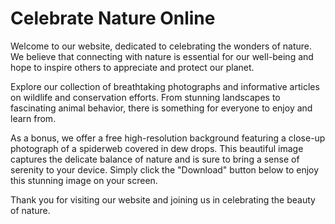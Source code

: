<!--font:Montserrat-->

# Celebrate Nature Online

Welcome to our website, dedicated to celebrating the wonders of nature. We believe that connecting with nature is essential for our well-being and hope to inspire others to appreciate and protect our planet.

Explore our collection of breathtaking photographs and informative articles on wildlife and conservation efforts. From stunning landscapes to fascinating animal behavior, there is something for everyone to enjoy and learn from.

As a bonus, we offer a free high-resolution background featuring a close-up photograph of a spiderweb covered in dew drops. This beautiful image captures the delicate balance of nature and is sure to bring a sense of serenity to your device. Simply click the "Download" button below to enjoy this stunning image on your screen.

Thank you for visiting our website and joining us in celebrating the beauty of nature.

<!--

Write me markdown content of website with wallpaper:

"A close-up of a spiderweb with dew drops"

The header of the page should not be copy of the text but rather a real content of the website which is using this wallpaper.


---


# Spiderweb Dew Drops Wallpaper

Welcome to our website featuring a stunning close-up photograph of a spiderweb covered in dew drops. This beautiful wallpaper is perfect for adding a touch of nature and serenity to your desktop or mobile device.

Our wallpaper is available for free download in high resolution, so you can enjoy the intricate details of the spiderweb and the glistening droplets of water on your screen. Whether you're a nature lover, a photography enthusiast, or simply looking for a new background, this wallpaper is sure to impress.

To download the wallpaper, simply click on the "Download" button below. We hope you enjoy this beautiful image as much as we do!


---


Heading should not include word "wallpaper". The website should not be about the wallpaper itself, wallpaper is just a related background, rewrite whole content.


---


# Welcome to Our Nature-Inspired Website

We are thrilled to share with you a stunning photograph of a spiderweb covered in dew drops. This beautiful and intricate image captures the delicate balance of nature and is sure to bring a sense of serenity to your desktop or mobile device.

Our website offers a variety of nature-inspired content, from breathtaking photographs to informative articles on wildlife and conservation efforts. We believe that connecting with nature is essential for our well-being and hope to inspire others to appreciate and protect our planet.

As a bonus, we offer this spiderweb photograph as a free high-resolution background for your device. Simply click the "Download" button below to enjoy this stunning image on your screen.

Thank you for visiting our website and we hope you find inspiration and joy in the beauty of nature.


---


Heading is too long, rewrite whole content.


---


# Discover the Beauty of Nature on Our Website

Welcome to our website, where we celebrate the wonders of nature. We believe that connecting with nature is essential for our well-being and hope to inspire others to appreciate and protect our planet.

Explore our collection of breathtaking photographs and informative articles on wildlife and conservation efforts. From stunning landscapes to fascinating animal behavior, there is something for everyone to enjoy and learn from.

As a bonus, we offer a free high-resolution background featuring a close-up photograph of a spiderweb covered in dew drops. This beautiful image captures the delicate balance of nature and is sure to bring a sense of serenity to your desktop or mobile device. Simply click the "Download" button below to enjoy this stunning image on your screen.

Thank you for visiting our website and joining us in celebrating the beauty of nature.


---


Heading is too long, rewrite whole content.


---


# Celebrate Nature's Beauty with Our Website

Welcome to our website, dedicated to celebrating the wonders of nature. We believe that connecting with nature is essential for our well-being and hope to inspire others to appreciate and protect our planet.

Explore our collection of breathtaking photographs and informative articles on wildlife and conservation efforts. From stunning landscapes to fascinating animal behavior, there is something for everyone to enjoy and learn from.

As a bonus, we offer a free high-resolution background featuring a close-up photograph of a spiderweb covered in dew drops. This beautiful image captures the delicate balance of nature and is sure to bring a sense of serenity to your device. Simply click the "Download" button below to enjoy this stunning image on your screen.

Thank you for visiting our website and joining us in celebrating the beauty of nature.


---


Write me a Google font which is best fitting for the website.

Pick from the list:
- IBM Plex Sans
- Barlow Condensed
- Great Vibes
- Lato
- Futura
- Alegreya
- Dancing Script
- Playfair Display
- Inter
- Raleway
- Orbitron
- Montserrat
- Poppins
- Exo 2
- Open Sans
- Roboto
- Lobster


Write just the font name nothing else.


---


I recommend using the "Montserrat" font for your website.

-->
